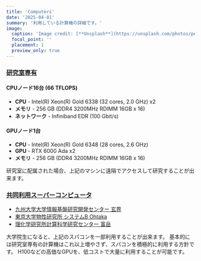 ```yaml
---
title: 'Computers'
date: '2025-04-01'
summary: '利用している計算機の詳細です。'
image:
  caption: 'Image credit: [**Unsplash**](https://unsplash.com/photos/person-sitting-front-of-laptop-mfB1B1s4sMc)'
  focal_point: ''
  placement: 1
  preview_only: true
---
```


### <u>研究室専有</u>

#### CPUノード16台 (66 TFLOPS)
- **CPU** - Intel(R) Xeon(R) Gold 6338 (32 cores, 2.0 GHz) x2
- **メモリ** - 256 GB (DDR4 3200MHz RDIMM 16GB x 16)
- **ネットワーク** - Infiniband EDR (100 Gbit/s)

#### GPUノード1台
- **CPU** - Intel(R) Xeon(R) Gold 6348 (28 cores, 2.6 GHz)
- **GPU** - RTX 6000 Ada x2
- **メモリ** - 256 GB (DDR4 3200MHz RDIMM 16GB x 16)

研究室に配属された場合、上記のマシンに遠隔でアクセスして研究することが出来ます。


### <u>共同利用スーパーコンピュータ</u>
- [九州大学大学情報基盤研究開発センター 玄界](https://www.cc.kyushu-u.ac.jp/scp/)
- [東京大学物性研究所 システムB Ohtaka](https://mdcl.issp.u-tokyo.ac.jp/scc/system)
- [理化学研究所計算科学研究センター 富岳](https://www.r-ccs.riken.jp/fugaku/)

大学院生になると、上記のスパコンを一部利用することが出来ます。
基本的には研究室専有の計算機はこれ以上増やさず、スパコンを積極的に利用する方針です。
H100などの高価なGPUを、低コストで大量に利用することが可能です。
